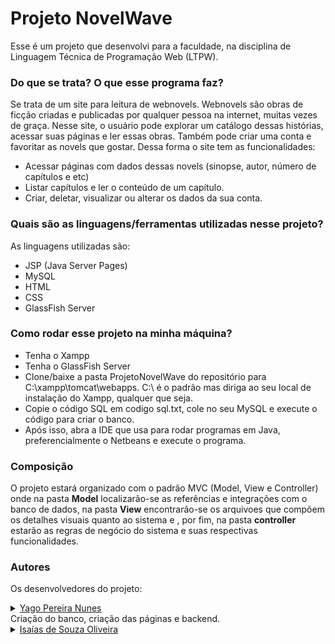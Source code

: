 # Projeto NovelWave
Esse é um projeto que desenvolvi para a faculdade, na disciplina de Linguagem Técnica de Programação Web (LTPW).
<br>

### Do que se trata? O que esse programa faz?

Se trata de um site para leitura de webnovels. Webnovels são obras de ficção criadas e publicadas por qualquer pessoa na internet, muitas vezes de graça. 
Nesse site, o usuário pode explorar um catálogo dessas histórias, acessar suas páginas e ler essas obras. Também pode criar uma conta e favoritar as novels que gostar.
Dessa forma o site tem as funcionalidades:

* Acessar páginas com dados dessas novels (sinopse, autor, número de capítulos e etc)
* Listar capítulos e ler o conteúdo de um capítulo.
* Criar, deletar, visualizar ou alterar os dados da sua conta.

### Quais são as linguagens/ferramentas utilizadas nesse projeto?
As linguagens utilizadas são:

* JSP (Java Server Pages)
* MySQL
* HTML
* CSS
* GlassFish Server

### Como rodar esse projeto na minha máquina?

* Tenha o Xampp
* Tenha o GlassFish Server
* Clone/baixe a pasta ProjetoNovelWave do repositório para C:\xampp\tomcat\webapps. C:\ é o padrão mas diriga ao seu local de instalação do Xampp, qualquer que seja.
* Copie o código SQL em codigo sql.txt, cole no seu MySQL e execute o código para criar o banco.
* Após isso, abra a IDE que usa para rodar programas em Java, preferencialmente o Netbeans e execute o programa.

### Composição
O projeto estará organizado com o padrão MVC (Model, View e Controller) onde na pasta **Model** localizarão-se as referências e integrações com o banco de dados,
na pasta **View** encontrarão-se os arquivoes que compõem os detalhes visuais quanto ao sistema e , por fim, 
na pasta **controller** estarão as regras de negócio do sistema e suas respectivas funcionalidades.

### Autores

Os desenvolvedores do projeto:

<details>
  <summary>
    <a href="https://github.com/Yago-LDT">  Yago Pereira Nunes</a>
  </summary>
</details>
Criação do banco, criação das páginas e backend.

<details>
  <summary>
    <a href="https://github.com/">   Isaías de Souza Oliveira</a>
  </summary>
</details>
